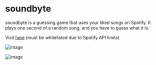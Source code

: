 # soundbyte 
soundbyte is a guessing game that uses your liked songs on Spotify. It plays one second of a random song, and you have to guess what it is.

Visit [here](https://thesoundbyte.vercel.app) (must be whitelisted due to Spotify API limits)

![image](https://github.com/user-attachments/assets/4d35fd29-e87b-46cd-81e5-c04e82e4ff4b)

![image](https://github.com/user-attachments/assets/89b778d2-3a83-4da5-a4ba-f72282c35f53)
